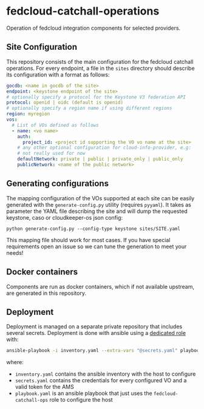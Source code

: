 # fedcloud-catchall-operations

Operation of fedcloud integration components for selected providers.

## Site Configuration

This repository consists of the main configuration for the fedcloud catchall
operations. For every endpoint, a file in the `sites` directory should describe
its configuration with a format as follows:

```yaml
gocdb: <name in gocdb of the site>
endpoint: <keystone endpoint of the site>
# optionally specify a protocol for the Keystone V3 federation API
protocol: openid | oidc (default is openid)
# optionally specify a region name if using different regions
region: myregion
vos:
  # List of VOs defined as follows
  - name: <vo name>
    auth:
      project_id: <project id supporting the VO vo name at the site>
    # any other optional configuration for cloud-info-provider, e.g:
    # not really used for now
    defaultNetwork: private | public | private_only | public_only
    publicNetwork: <name of the public network>
```

## Generating configurations

The mapping configuration of the VOs supported at each site can be easily
generated with the `generate-config.py` utility (requires `pyyaml`). It takes as
parameter the YAML file describing the site and will dump the requested
keystone, caso or cloudkeeper-os json config:

```shell
python generate-config.py --config-type keystone sites/SITE.yaml
```

This mapping file should work for most cases. If you have special requirements
open an issue so we can tune the generation to meet your needs!

## Docker containers

Components are run as docker containers, which if not available upstream, are
generated in this repository.

## Deployment

Deployment is managed on a separate private repository that includes several
secrets. Deployment is done with ansible using a
[dedicated role](./deploy/roles/catchall) with:

```sh
ansible-playbook -i inventory.yaml --extra-vars "@secrets.yaml" playbook.yaml
```

where:

- `inventory.yaml` contains the ansible inventory with the host to configure
- `secrets.yaml` contains the credentials for every configured VO and a valid
  token for the AMS
- `playbook.yaml` is an ansible playbook that just uses the
  `fedcloud-catchall-ops` role to configure the host
